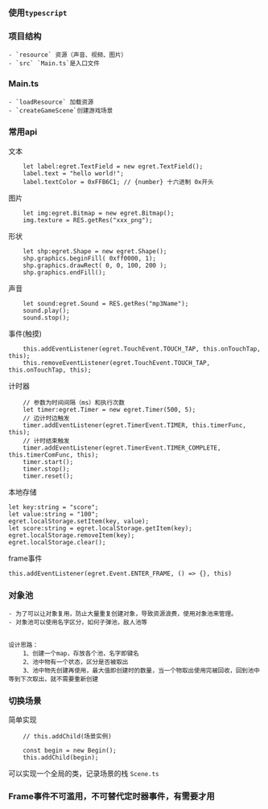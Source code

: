 ### 使用`typescript`

### 项目结构
    - `resource` 资源（声音、视频、图片）
    - `src` `Main.ts`是入口文件


### Main.ts
    - `loadResource` 加载资源
    - `createGameScene`创建游戏场景

### 常用api
文本
```
    let label:egret.TextField = new egret.TextField(); 
    label.text = "hello world!"; 
    label.textColor = 0xFFB6C1; // {number} 十六进制 0x开头
```
图片
```
    let img:egret.Bitmap = new egret.Bitmap();
    img.texture = RES.getRes("xxx_png");
```
形状
```
    let shp:egret.Shape = new egret.Shape();
    shp.graphics.beginFill( 0xff0000, 1);
    shp.graphics.drawRect( 0, 0, 100, 200 );
    shp.graphics.endFill();
```
声音
```
    let sound:egret.Sound = RES.getRes("mp3Name");
    sound.play();
    sound.stop();
```
事件(触摸)
```
    this.addEventListener(egret.TouchEvent.TOUCH_TAP, this.onTouchTap, this);
    this.removeEventListener(egret.TouchEvent.TOUCH_TAP, this.onTouchTap, this);
```
计时器
```
    // 参数为时间间隔（ms）和执行次数
    let timer:egret.Timer = new egret.Timer(500, 5); 
    // 边计时边触发
    timer.addEventListener(egret.TimerEvent.TIMER, this.timerFunc, this);
    // 计时结束触发
    timer.addEventListener(egret.TimerEvent.TIMER_COMPLETE, this.timerComFunc, this);
    timer.start();
    timer.stop();
    timer.reset();
```
本地存储
```
let key:string = "score";
let value:string = "100";
egret.localStorage.setItem(key, value);
let score:string = egret.localStorage.getItem(key);
egret.localStorage.removeItem(key);
egret.localStorage.clear();
```
frame事件
```
this.addEventListener(egret.Event.ENTER_FRAME, () => {}, this)
```

### 对象池
    - 为了可以让对象复用，防止大量重复创建对象，导致资源浪费，使用对象池来管理。
    - 对象池可以使用名字区分，如何子弹池，敌人池等
```    

设计思路：
    1、创建一个map，存放各个池，名字即键名
    2、池中物有一个状态，区分是否被取出
    3、池中物先创建再使用，最大值即创建时的数量，当一个物取出使用完被回收，回到池中等到下次取出，就不需要重新创建

```

### 切换场景
简单实现
```
    // this.addChild(场景实例)

    const begin = new Begin();
    this.addChild(begin);
```
可以实现一个全局的类，记录场景的栈 `Scene.ts`

### Frame事件不可滥用，不可替代定时器事件，有需要才用